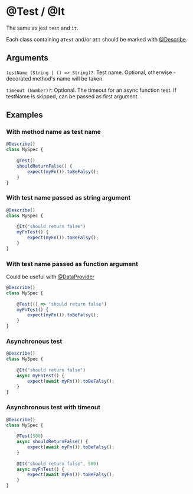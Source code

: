 # @Test / @It

The same as jest `test` and `it`.

Each class containing `@Test` and/or `@It` should be marked with [@Describe](https://github.com/vitalishapovalov/jest-decorated/blob/master/docs/Describe.md).

## Arguments

`testName (String | () => String)?`: Test name. Optional, otherwise - decorated method's name will be taken. 

`timeout (Number)?`: Optional. The timeout for an async function test. If testName is skipped, can be passed as first argument.

## Examples

### With method name as test name

```typescript
@Describe()
class MySpec {
    
    @Test()
    shouldReturnFalse() {
        expect(myFn()).toBeFalsy();
    }
}
```

### With test name passed as string argument

```typescript
@Describe()
class MySpec {
    
    @It("should return false")
    myFnTest() {
        expect(myFn()).toBeFalsy();
    }
}
```

### With test name passed as function argument

Could be useful with [@DataProvider](https://github.com/vitalishapovalov/jest-decorated/blob/master/docs/DataProvider.md)

```typescript
@Describe()
class MySpec {
    
    @Test(() => "should return false")
    myFnTest() {
        expect(myFn()).toBeFalsy();
    }
}
```

### Asynchronous test

```typescript
@Describe()
class MySpec {
    
    @It("should return false")
    async myFnTest() {
        expect(await myFn()).toBeFalsy();
    }
}
```

### Asynchronous test with timeout

```typescript
@Describe()
class MySpec {
    
    @Test(500)
    async shouldReturnFalse() {
        expect(await myFn()).toBeFalsy();
    }
    
    @It("should return false", 500)
    async myFnTest() {
        expect(await myFn()).toBeFalsy();
    }
}
```
